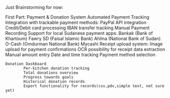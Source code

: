 Just Brainstorming for now:

First Part: Payment & Donation System
    Automated Payment Tracking
        Integration with trackable payment methods:
        PayPal API integration
        Credit/Debit card processing
        IBAN transfer tracking
    Manual Payment Recording
        Support for local 
        Sudanese payment apps:
        Bankak (Bank of Khartoum)
        Fawry SD (Faisal Islamic Bank)
        Ahlina (National Bank of Sudan)
        O-Cash (Omdurman National Bank)
        Mycashi
    Receipt upload system:
        Image upload for payment confirmations
        OCR possibility for receipt data extraction
        Manual amount entry
        Date and time tracking
        Payment method selection

    Donation Dashboard
            Per-kitchen donation tracking
            Total donations overview
            Progress towards goals
            Historical donation records
            Export functionality for records(csv,pdv,simple text, not sure yet)